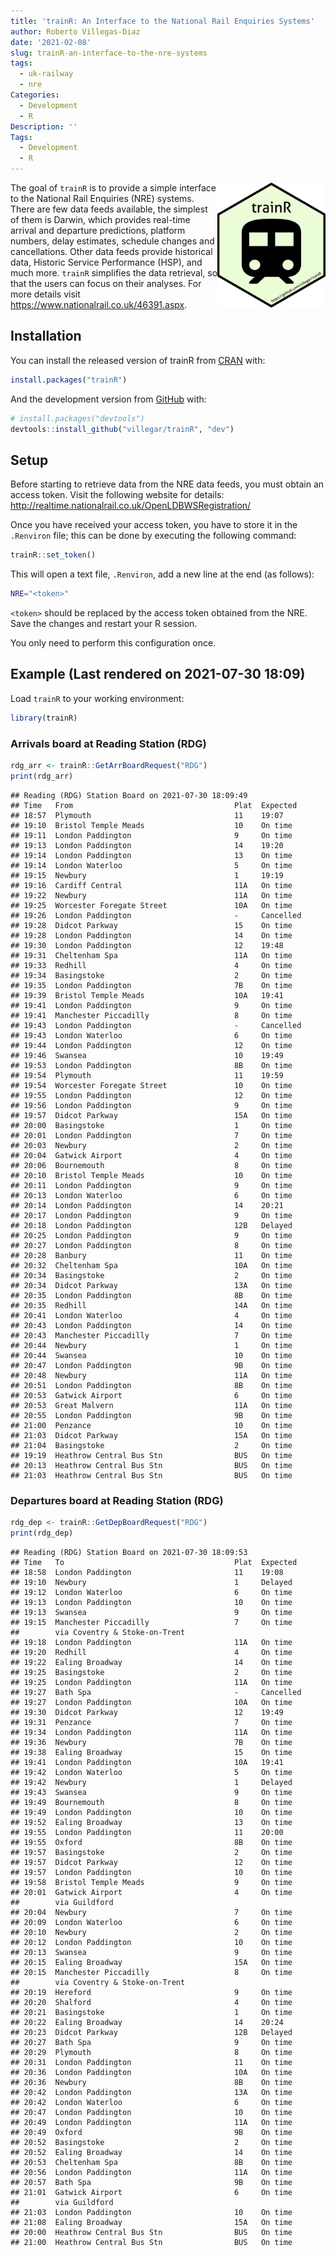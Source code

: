 ```yaml
---
title: 'trainR: An Interface to the National Rail Enquiries Systems'
author: Roberto Villegas-Diaz
date: '2021-02-08'
slug: trainR-an-interface-to-the-nre-systems
tags:
  - uk-railway
  - nre
Categories:
  - Development
  - R
Description: ''
Tags:
  - Development
  - R
---
```


<img src="https://raw.githubusercontent.com/villegar/trainR/main/inst/images/logo.png" alt="logo" align="right" height=200px/>

The goal of `trainR` is to provide a simple interface to the 
National Rail Enquiries (NRE) systems. There are few data feeds 
available, the simplest of them is Darwin, which provides real-time 
arrival and departure predictions, platform numbers, delay estimates, 
schedule changes and cancellations. Other data feeds provide historical 
data, Historic Service Performance (HSP), and much more. `trainR` 
simplifies the data retrieval, so that the users can focus on their 
analyses. For more details visit 
https://www.nationalrail.co.uk/46391.aspx.

## Installation

You can install the released version of trainR from [CRAN](https://CRAN.R-project.org) with:

``` r
install.packages("trainR")
```

And the development version from [GitHub](https://github.com/) with:

``` r
# install.packages("devtools")
devtools::install_github("villegar/trainR", "dev")
```

## Setup
Before starting to retrieve data from the NRE data feeds, you must obtain an access token. 
Visit the following website for details: http://realtime.nationalrail.co.uk/OpenLDBWSRegistration/

Once you have received your access token, you have to store it in the `.Renviron` file; this can be 
done by executing the following command:


```r
trainR::set_token()
```

This will open a text file, `.Renviron`, add a new line at the end (as follows):

```bash
NRE="<token>"
```

`<token>` should be replaced by the access token obtained from the NRE. Save the changes and restart 
your R session.

You only need to perform this configuration once.

## Example (Last rendered on 2021-07-30 18:09)

Load `trainR` to your working environment:

```r
library(trainR)
```

### Arrivals board at Reading Station (RDG)


```r
rdg_arr <- trainR::GetArrBoardRequest("RDG")
print(rdg_arr)
```

```
## Reading (RDG) Station Board on 2021-07-30 18:09:49
## Time   From                                    Plat  Expected
## 18:57  Plymouth                                11    19:07
## 19:10  Bristol Temple Meads                    10    On time
## 19:11  London Paddington                       9     On time
## 19:13  London Paddington                       14    19:20
## 19:14  London Paddington                       13    On time
## 19:14  London Waterloo                         5     On time
## 19:15  Newbury                                 1     19:19
## 19:16  Cardiff Central                         11A   On time
## 19:22  Newbury                                 11A   On time
## 19:25  Worcester Foregate Street               10A   On time
## 19:26  London Paddington                       -     Cancelled
## 19:28  Didcot Parkway                          15    On time
## 19:28  London Paddington                       14    On time
## 19:30  London Paddington                       12    19:48
## 19:31  Cheltenham Spa                          11A   On time
## 19:33  Redhill                                 4     On time
## 19:34  Basingstoke                             2     On time
## 19:35  London Paddington                       7B    On time
## 19:39  Bristol Temple Meads                    10A   19:41
## 19:41  London Paddington                       9     On time
## 19:41  Manchester Piccadilly                   8     On time
## 19:43  London Paddington                       -     Cancelled
## 19:43  London Waterloo                         6     On time
## 19:44  London Paddington                       12    On time
## 19:46  Swansea                                 10    19:49
## 19:53  London Paddington                       8B    On time
## 19:54  Plymouth                                11    19:59
## 19:54  Worcester Foregate Street               10    On time
## 19:55  London Paddington                       12    On time
## 19:56  London Paddington                       9     On time
## 19:57  Didcot Parkway                          15A   On time
## 20:00  Basingstoke                             1     On time
## 20:01  London Paddington                       7     On time
## 20:03  Newbury                                 2     On time
## 20:04  Gatwick Airport                         4     On time
## 20:06  Bournemouth                             8     On time
## 20:10  Bristol Temple Meads                    10    On time
## 20:11  London Paddington                       9     On time
## 20:13  London Waterloo                         6     On time
## 20:14  London Paddington                       14    20:21
## 20:17  London Paddington                       9     On time
## 20:18  London Paddington                       12B   Delayed
## 20:25  London Paddington                       9     On time
## 20:27  London Paddington                       8     On time
## 20:28  Banbury                                 11    On time
## 20:32  Cheltenham Spa                          10A   On time
## 20:34  Basingstoke                             2     On time
## 20:34  Didcot Parkway                          13A   On time
## 20:35  London Paddington                       8B    On time
## 20:35  Redhill                                 14A   On time
## 20:41  London Waterloo                         4     On time
## 20:43  London Paddington                       14    On time
## 20:43  Manchester Piccadilly                   7     On time
## 20:44  Newbury                                 1     On time
## 20:44  Swansea                                 10    On time
## 20:47  London Paddington                       9B    On time
## 20:48  Newbury                                 11A   On time
## 20:51  London Paddington                       8B    On time
## 20:53  Gatwick Airport                         6     On time
## 20:53  Great Malvern                           11A   On time
## 20:55  London Paddington                       9B    On time
## 21:00  Penzance                                10    On time
## 21:03  Didcot Parkway                          15A   On time
## 21:04  Basingstoke                             2     On time
## 19:19  Heathrow Central Bus Stn                BUS   On time
## 20:13  Heathrow Central Bus Stn                BUS   On time
## 21:03  Heathrow Central Bus Stn                BUS   On time
```

### Departures board at Reading Station (RDG)


```r
rdg_dep <- trainR::GetDepBoardRequest("RDG")
print(rdg_dep)
```

```
## Reading (RDG) Station Board on 2021-07-30 18:09:53
## Time   To                                      Plat  Expected
## 18:58  London Paddington                       11    19:08
## 19:10  Newbury                                 1     Delayed
## 19:12  London Waterloo                         6     On time
## 19:13  London Paddington                       10    On time
## 19:13  Swansea                                 9     On time
## 19:15  Manchester Piccadilly                   7     On time
##        via Coventry & Stoke-on-Trent           
## 19:18  London Paddington                       11A   On time
## 19:20  Redhill                                 4     On time
## 19:22  Ealing Broadway                         14    On time
## 19:25  Basingstoke                             2     On time
## 19:25  London Paddington                       11A   On time
## 19:27  Bath Spa                                -     Cancelled
## 19:27  London Paddington                       10A   On time
## 19:30  Didcot Parkway                          12    19:49
## 19:31  Penzance                                7     On time
## 19:34  London Paddington                       11A   On time
## 19:36  Newbury                                 7B    On time
## 19:38  Ealing Broadway                         15    On time
## 19:41  London Paddington                       10A   19:41
## 19:42  London Waterloo                         5     On time
## 19:42  Newbury                                 1     Delayed
## 19:43  Swansea                                 9     On time
## 19:49  Bournemouth                             8     On time
## 19:49  London Paddington                       10    On time
## 19:52  Ealing Broadway                         13    On time
## 19:55  London Paddington                       11    20:00
## 19:55  Oxford                                  8B    On time
## 19:57  Basingstoke                             2     On time
## 19:57  Didcot Parkway                          12    On time
## 19:57  London Paddington                       10    On time
## 19:58  Bristol Temple Meads                    9     On time
## 20:01  Gatwick Airport                         4     On time
##        via Guildford                           
## 20:04  Newbury                                 7     On time
## 20:09  London Waterloo                         6     On time
## 20:10  Newbury                                 2     On time
## 20:12  London Paddington                       10    On time
## 20:13  Swansea                                 9     On time
## 20:15  Ealing Broadway                         15A   On time
## 20:15  Manchester Piccadilly                   8     On time
##        via Coventry & Stoke-on-Trent           
## 20:19  Hereford                                9     On time
## 20:20  Shalford                                4     On time
## 20:21  Basingstoke                             1     On time
## 20:22  Ealing Broadway                         14    20:24
## 20:23  Didcot Parkway                          12B   Delayed
## 20:27  Bath Spa                                9     On time
## 20:29  Plymouth                                8     On time
## 20:31  London Paddington                       11    On time
## 20:36  London Paddington                       10A   On time
## 20:36  Newbury                                 8B    On time
## 20:42  London Paddington                       13A   On time
## 20:42  London Waterloo                         6     On time
## 20:47  London Paddington                       10    On time
## 20:49  London Paddington                       11A   On time
## 20:49  Oxford                                  9B    On time
## 20:52  Basingstoke                             2     On time
## 20:52  Ealing Broadway                         14    On time
## 20:53  Cheltenham Spa                          8B    On time
## 20:56  London Paddington                       11A   On time
## 20:57  Bath Spa                                9B    On time
## 21:01  Gatwick Airport                         6     On time
##        via Guildford                           
## 21:03  London Paddington                       10    On time
## 21:08  Ealing Broadway                         15A   On time
## 20:00  Heathrow Central Bus Stn                BUS   On time
## 21:00  Heathrow Central Bus Stn                BUS   On time
```
